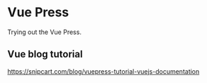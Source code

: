 # Vue Press
Trying out the Vue Press.

## Vue blog tutorial
https://snipcart.com/blog/vuepress-tutorial-vuejs-documentation
